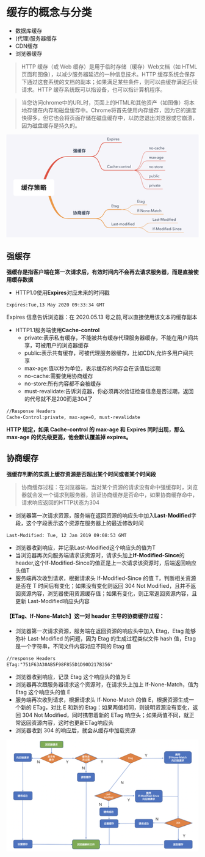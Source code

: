 # 缓存的概念与分类
- 数据库缓存
- (代理)服务器缓存
- CDN缓存
- 浏览器缓存  

> HTTP 缓存（或 Web 缓存）是用于临时存储（缓存）Web文档（如 HTML 页面和图像），以减少服务器延迟的一种信息技术。HTTP 缓存系统会保存下通过这套系统的文档的副本；如果满足某些条件，则可以由缓存满足后续请求。HTTP 缓存系统既可以指设备，也可以指计算机程序。  


> 当您访问chrome中的URL时，页面上的HTML和其他资产（如图像）将本地存储在内存和磁盘缓存中。Chrome将首先使用内存缓存，因为它的速度快得多，但它也会将页面存储在磁盘缓存中，以防您退出浏览器或它崩溃，因为磁盘缓存是持久的。  

![](img/缓存策略.png)  

## 强缓存
**强缓存是指客户端在第一次请求后，有效时间内不会再去请求服务器，而是直接使用缓存数据**  

- HTTP1.0使用**Expires**对应未来的时间戳  

```
Expires:Tue,13 May 2020 09:33:34 GMT
```
 Expires 信息告诉浏览器：在 2020.05.13 号之前,可以直接使用该文本的缓存副本

 - HTTP1.1服务端使用**Cache-control**
   - private:表示私有缓存，不能被共有缓存代理服务器缓存，不能在用户间共享，可被用户的浏览器缓存
   - public:表示共有缓存，可被代理服务器缓存，比如CDN,允许多用户间共享
   - max-age:值以秒为单位，表示缓存的内存会在该值后过期
   - no-cache:需要使用协商缓存
   - no-store:所有内容都不会被缓存
   - must-revalidate:告诉浏览器，你必须再次验证检查信息是否过期，返回的代号就不是200而是304了

```
//Response Headers
Cache-Control:private, max-age=0, must-revalidate
```

**HTTP 规定，如果 Cache-control 的 max-age 和 Expires 同时出现，那么 max-age 的优先级更高，他会默认覆盖掉 expires。**

## 协商缓存
**强缓存判断的实质上缓存资源是否超出某个时间或者某个时间段**  

> 协商缓存过程：在浏览器端，当对某个资源的请求没有命中强缓存时，浏览器就会发一个请求到服务器，验证协商缓存是否命中，如果协商缓存命中，请求响应返回的HTTP状态为304

- 浏览器第一次请求资源，服务端在返回资源的响应头中加入**Last-Modified**字段，这个字段表示这个资源在服务器上的最近修改时间

```
Last-Modified: Tue, 12 Jan 2019 09:08:53 GMT
```

- 浏览器收到响应，并记录Last-Modified这个响应头的值为T
- 当浏览器再次向服务端请求该资源时，请求头加上**If-Modified-Since**的header,这个If-Modified-Since的值正是上一次请求该资源时，后端返回响应头值T
- 服务端再次收到请求，根据请求头 If-Modified-Since 的值 T，判断相关资源是否在 T 时间后有变化；如果没有变化则返回 304 Not Modified，且并不返回资源内容，浏览器使用资源缓存值；如果有变化，则正常返回资源内容，且更新 Last-Modified响应头内容


#### 【ETag、If-None-Match】这一对 header 主导的协商缓存过程：
- 浏览器第一次请求资源，服务端在返回资源的响应头中加入 Etag，Etag 能够弥补 Last-Modified 的问题，因为 Etag 的生成过程类似文件 hash 值，Etag 是一个字符串，不同文件内容对应不同的 Etag 值

```
//response Headers
ETag:"751F63A30AB5F98F855D1D90D217B356"
```

- 浏览器收到响应，记录 Etag 这个响应头的值为 E
- 浏览器再次跟服务器请求这个资源时，在请求头上加上 If-None-Match，值为 Etag 这个响应头的值 E
- 服务端再次收到请求，根据请求头 If-None-Match 的值 E，根据资源生成一个新的 ETag，对比 E 和新的 Etag：如果两值相同，则说明资源没有变化，返回 304 Not Modified，同时携带着新的 ETag 响应头；如果两值不同，就正常返回资源内容，这时也更新ETag响应头
- 浏览器收到 304 的响应后，就会从缓存中加载资源

![](img/缓存流程.png)